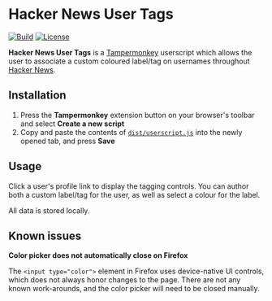 # Hacker News User Tags

[![Build](https://github.com/lachlanmcdonald/hackernews-user-tags/actions/workflows/build.yml/badge.svg?branch=main)][build-link]
[![License](https://img.shields.io/badge/License-MIT-blue.svg)][license-link]

**Hacker News User Tags** is a [Tampermonkey](https://www.tampermonkey.net/) userscript which allows the user to associate a custom coloured label/tag on usernames throughout [Hacker News](https://news.ycombinator.com/).

## Installation

1. Press the **Tampermonkey** extension button on your browser's toolbar and select **Create a new script**
2. Copy and paste the contents of [`dist/userscript.js`](https://raw.githubusercontent.com/lachlanmcdonald/hackernews-user-tags/main/dist/userscript.js) into the newly opened tab, and press **Save**

## Usage

Click a user's profile link to display the tagging controls. You can author both a custom label/tag for the user, as well as select a colour for the label.

All data is stored locally.

## Known issues

**Color picker does not automatically close on Firefox**

The `<input type="color">` element in Firefox uses device-native UI controls, which does not always honor changes to the page. There are not any known work-arounds, and the color picker will need to be closed manually.

[license-link]: https://github.com/lachlanmcdonald/hackernews-user-tags/blob/main/LICENSE
[build-link]: https://github.com/lachlanmcdonald//hackernews-user-tags/actions
